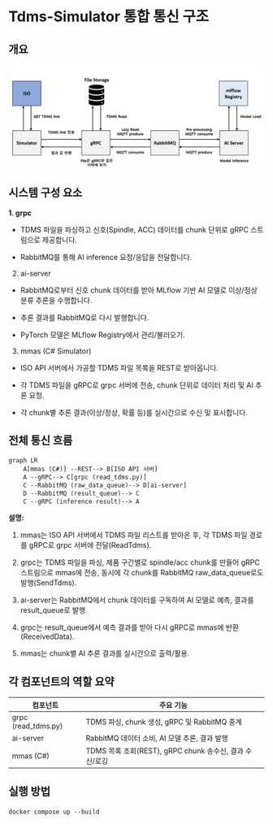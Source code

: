 # Tdms-Simulator 통합 통신 구조
## 개요
![System Architecture](../img/Tdms-simulator.png)
## 시스템 구성 요소
**1. grpc**

- TDMS 파일을 파싱하고 신호(Spindle, ACC) 데이터를 chunk 단위로 gRPC 스트림으로 제공합니다.

- RabbitMQ를 통해 AI inference 요청/응답을 전달합니다.

2. ai-server

- RabbitMQ로부터 신호 chunk 데이터를 받아 MLflow 기반 AI 모델로 이상/정상 분류 추론을 수행합니다.

- 추론 결과를 RabbitMQ로 다시 발행합니다.

- PyTorch 모델은 MLflow Registry에서 관리/불러오기.

3. mmas (C# Simulator)

- ISO API 서버에서 가공할 TDMS 파일 목록을 REST로 받아옵니다.

- 각 TDMS 파일을 gRPC로 grpc 서버에 전송, chunk 단위로 데이터 처리 및 AI 추론 요청.

- 각 chunk별 추론 결과(이상/정상, 확률 등)를 실시간으로 수신 및 표시합니다.

## 전체 통신 흐름
```mermaid
graph LR
    A[mmas (C#)] --REST--> B[ISO API 서버]
    A --gRPC--> C[grpc (read_tdms.py)]
    C --RabbitMQ (raw_data_queue)--> D[ai-server]
    D --RabbitMQ (result_queue)--> C
    C --gRPC (inference result)--> A
```
**설명:**

1. mmas는 ISO API 서버에서 TDMS 파일 리스트를 받아온 후,
각 TDMS 파일 경로를 gRPC로 grpc 서버에 전달(ReadTdms).

2. grpc는 TDMS 파일을 파싱, 제품 구간별로 spindle/acc chunk를 만들어
gRPC 스트림으로 mmas에 전송, 동시에 각 chunk를 RabbitMQ raw_data_queue로도 발행(SendTdms).

3. ai-server는 RabbitMQ에서 chunk 데이터를 구독하여
AI 모델로 예측, 결과를 result_queue로 발행.

4. grpc는 result_queue에서 예측 결과를 받아
다시 gRPC로 mmas에 반환(ReceivedData).

5. mmas는 chunk별 AI 추론 결과를 실시간으로 출력/활용.

## 각 컴포넌트의 역할 요약
| 컴포넌트                 | 주요 기능                                      |
| -------------------- | ------------------------------------------ |
| grpc (read\_tdms.py) | TDMS 파싱, chunk 생성, gRPC 및 RabbitMQ 중계      |
| ai-server            | RabbitMQ 데이터 소비, AI 모델 추론, 결과 발행           |
| mmas (C#)            | TDMS 목록 조회(REST), gRPC chunk 송수신, 결과 수신/로깅 |

## 실행 방법
```shell
docker compose up --build
```